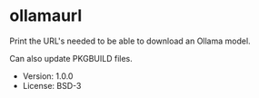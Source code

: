 # ollamaurl

Print the URL's needed to be able to download an Ollama model.

Can also update PKGBUILD files.

* Version: 1.0.0
* License: BSD-3
